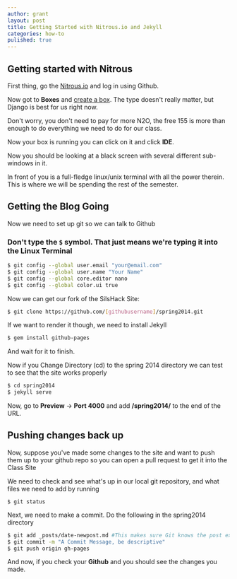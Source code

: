 ```yaml
---
author: grant
layout: post
title: Getting Started with Nitrous.io and Jekyll
categories: how-to
pulished: true
---
```




## Getting started with Nitrous 

First thing, go the [Nitrous.io](https://www.nitrous.io/join/R2AIjhSAO64) and log in using Github. 

Now got to **Boxes** and [create a box](https://www.nitrous.io/app#/intro/create). The type doesn't really matter, but Django is  best for us right now.

Don't worry, you don't need to pay for more N2O, the free 155 is more than enough to do everything we need to do for our class. 

Now your box is running you can click on it and click **IDE**.  

Now you should be looking at a black screen with several different sub-windows in it. 

In front of you is a full-fledge linux/unix terminal with all the power therein. This is where we will be spending the rest of the semester.

## Getting the Blog Going

Now we need to set up git so we can talk to Github

### Don't type the `$` symbol. That just means we're typing it into the Linux Terminal

```bash  
$ git config --global user.email "your@email.com"
$ git config --global user.name "Your Name"
$ git config --global core.editor nano
$ git config --global color.ui true
```

Now we can get our fork of the SilsHack Site:

```bash  
$ git clone https://github.com/[githubusername]/spring2014.git 
```  

If we want to render it though, we need to install Jekyll

```bash  
$ gem install github-pages
```

And wait for it to finish.

Now if you Change Directory (cd) to the spring 2014 directory we can test to see that the site works properly

```bash
$ cd spring2014
$ jekyll serve
```

Now, go to **Preview** -> **Port 4000** and add **/spring2014/** to the end of the URL.

## Pushing changes back up

Now, suppose you've made some changes to the site and want to push them up to your github repo so you can open a pull request to get it into the Class Site

We need to check and see what's up in our local git repository, and what files we need to add by running

```
$ git status
```

Next, we need to make a commit. Do the following in the spring2014 directory



```bash
$ git add _posts/date-newpost.md #This makes sure Git knows the post exists
$ git commit -m "A Commit Message, be descriptive"
$ git push origin gh-pages
```

And now, if you check your **Github** and you should see the changes you made.
